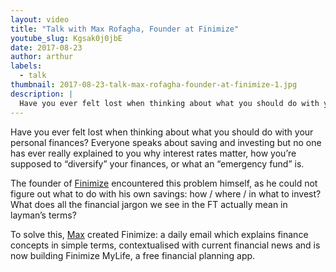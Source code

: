```yaml
---
layout: video
title: "Talk with Max Rofagha, Founder at Finimize"
youtube_slug: Kgsak0j0jbE
date: 2017-08-23
author: arthur
labels:
  - talk
thumbnail: 2017-08-23-talk-max-rofagha-founder-at-finimize-1.jpg
description: |
  Have you ever felt lost when thinking about what you should do with your personal finances? To solve this, Max created Finimize: a daily email which explains finance concepts in simple terms, contextualised with current financial news and is now building Finimize MyLife, a free financial planning app.
---
```


Have you ever felt lost when thinking about what you should do with your personal finances? Everyone speaks about saving and investing but no one has ever really explained to you why interest rates matter, how you’re supposed to “diversify” your finances, or what an “emergency fund” is.

The founder of [Finimize](https://www.finimize.com/) encountered this problem himself, as he could not figure out what to do with his own savings: how / where / in what to invest? What does all the financial jargon we see in the FT actually mean in layman’s terms?

To solve this, [Max](https://www.linkedin.com/in/berlinmax/?ppe=1) created Finimize: a daily email which explains finance concepts in simple terms, contextualised with current financial news and is now building Finimize MyLife, a free financial planning app.
